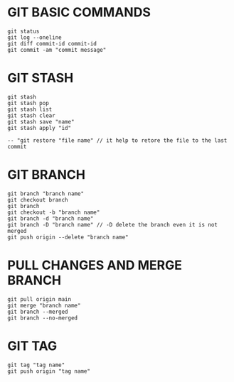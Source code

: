 # GIT BASIC COMMANDS
    git status
    git log --oneline
    git diff commit-id commit-id
    git commit -am "commit message"

# GIT STASH
    git stash
    git stash pop
    git stash list
    git stash clear
    git stash save "name"
    git stash apply "id"

    -- "git restore "file name" // it help to retore the file to the last commit

# GIT BRANCH
    git branch "branch name"
    git checkout branch
    git branch
    git checkout -b "branch name"
    git branch -d "branch name"
    git branch -D "branch name" // -D delete the branch even it is not merged
    git push origin --delete "branch name"

# PULL CHANGES AND MERGE BRANCH
    git pull origin main
    git merge "branch name"
    git branch --merged
    git branch --no-merged

# GIT TAG
    git tag "tag name"
    git push origin "tag name"